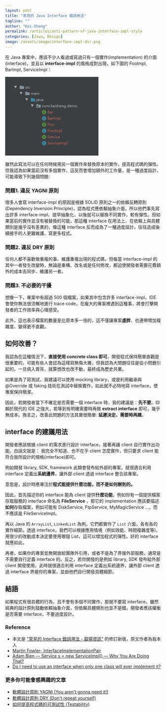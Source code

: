 ```yaml
---
layout: post
title: "常見的 Java Interface 錯誤用法"
tagline: ""
author: "Kai-Sheng"
permalink: /articles/anti-pattern-of-java-interface-impl-style
categories: [Java, Design]
image: /assets/image/interface-impl-dir.png
--- 
```


在 Java 專案中，應該不少人看過或寫過只有一個實作(implementation) 的介面 (interface)，並且以 **interface-impl** 的風格成對出現，如下圖的 FooImpl, BarImpl, ServiceImpl：

![常見的 Interface 錯誤用法](/assets/image/interface-impl-dir.png?margin=vertical-medium)

雖然此寫法可以在任何時候用另一個實作來替換原本的實作，提高程式碼的彈性。但我認為如果當前沒有多個實作，這反而會增加額外的工作量，是一種過度設計，可能導致下列幾個問題:

### **問題1. 違反 YAGNI 原則**
很多人會寫 interface-impl 的原因是根據 SOLID 原則之一的依賴反轉原則 (Dependency Inversion Principle)，認為程式應依賴抽象介面，所以他們事先寫出許多 interface-impl、提早抽象化，以後就可以替換不同實作，較有彈性。但如果當前的實作並沒有被替換的可能，那這種 interface 在用法上、在依賴上與具體類別是幾乎沒有差異的，像這種 interface 反而成為了一種過度設計，往往造成後續接手的人更難維護、寫更多程式。

### **問題2. 違反 DRY 原則**
任何人都不喜歡做重複的事、維護重複出現的程式碼，但每當 interface-impl 的其中一者發生改變時，無論是重構、改名或是任何修改，都迫使開發者需要花費額外的成本去同步、維護另一者。

### **問題3. 不必要的干擾**
想像一下，專案中有超過 500 個檔案，如果其中包含許多 interface-impl，IDE 會使你無法很流暢地進行 trace code，在龐大的專案裡遇到這種事，將會打擊開發者的工作效率與心理感受。

此外，這也表示檔案的數量是比原本多一倍的，這不僅讓專案**虛胖**，也連帶增加複雜度、變得更不直觀。
 
## **如何改善？**
我認為在這種情況下，**直接使用 concrete class 即可**。開發程式保持簡單直觀是很重要的，可能有些人會認為這樣寫無傷大雅，但我認為大問題往往是從小問題引起的，一旦病入膏肓，就算想改也改不動，最終成為歷史共業。

如果是為了寫測試，我建議可以使用 mocking library，或是利用繼承與 @Override 或 faking 技術在測試中替換實作，如此就不必特地寫 interface，使專案保持簡潔。

因此，若開發者當下不確定是否需要一個 interface 時，我的建議是：**先不要**。仰賴於現代的 IDE 之強大，若等到有明確需要時再做 **extract interface** 即可，幾乎無成本。換言之，改善此問題的方法其實很簡單: **延遲決定、需要時再建**。 

## **interface 的建議用法**
開發者應該根據 client 的需求進行設計 interface，接著再讓 client 自行實作出功能。白話文就是： 我完全不知道、也不在乎 client 怎麼實作，但只要求 client 能符合我所設計的規格(interface)即可。

例如開發 library, SDK, framework 此類會發布給外部的專案，就很適合利用 interface 定義出**系統邊界**，讓外部 client 透過 interface 整合該專案。

意思是，設計時應專注於**程式能提供什麼功能，而不是如何辦到的。**

因此，首先描述你的 interface 能為 client 提供**什麼功能**，例如你有一個提供檔案存取服務的 interface 命名為 **FileService** ，那它的 implementation 應該要描述**如何**存取檔案，例如可能有 DiskService, FtpService, MyMagicService …，而不應該是 FileServiceImpl。

再以 Java 的 `ArrayList`, `LinkedList` 為例，它們都實作了 `List` 介面，各有各的實作細節。透過 interface，我們可以根據應用情境（例如效能、時間複雜度等)，用很少的改動成本決定要使用哪個 List，這可以增加程式的彈性。好的 interface 就應如此。

再者，如果你的專案並無開放給團隊外引用，或者不是為了界接外部服務，通常是不需要自行定義 interface 的。反之，若你開發的是例如 library, SDK 發布給外部 client 開發使用，此時就很適合利用 interface 定義出系統邊界，讓外部 client 透過 interface 界接你的專案，並由他們自行開發具體細節。

## **結語**
如果程式有很具體的行為，且不會有多個不同實作，那就不要寫 interface。雖然經典的設計原則鼓勵依賴抽象介面，但依賴具體類別也並不是錯。開發者應該權衡是否需要 interface，不要過度設計。

### **Reference**
- 本文是 ["常見的 Interface 錯誤用法 - 叡揚資訊"](https://www.gss.com.tw/blog/interface) 的修訂新版，原文作者為我本人
- [Martin Fowler- InterfaceImplementationPair](https://martinfowler.com/bliki/InterfaceImplementationPair.html)
- [Adam Bien — Service s = new ServiceImpl() — Why You Are Doing That?](http://adambien.blog/roller/abien/entry/service_s_new_serviceimpl_why)
- [Do I need to use an interface when only one class will ever implement it?](https://softwareengineering.stackexchange.com/questions/159813/do-i-need-to-use-an-interface-when-only-one-class-will-ever-implement-it/159815#159815)

### **更多你可能會感興趣的文章**
- [軟體設計原則 YAGNI (You aren't gonna need it!)](/articles/yagni-principle)
- [軟體設計原則 DRY (Don't repeat yourself)](/articles/dry-principle)
- [如何提高程式碼的可測試性 (Testability)](/articles/testability)
